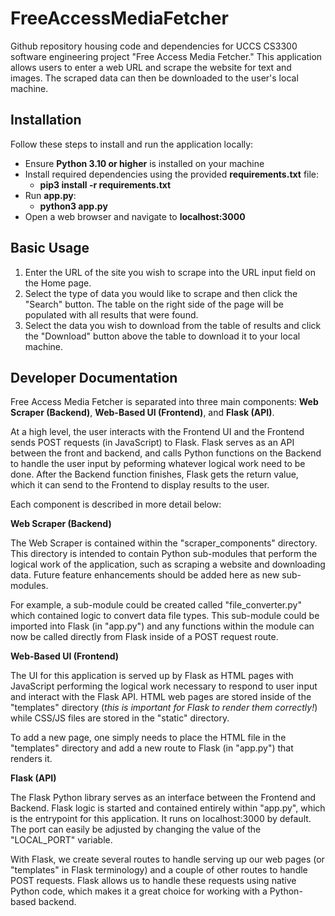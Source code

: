 # FreeAccessMediaFetcher
Github repository housing code and dependencies for UCCS CS3300 software engineering project "Free Access Media Fetcher." This application allows users to enter a web URL and scrape the website for text and images. The scraped data can then be downloaded to the user's local machine.

## Installation
Follow these steps to install and run the application locally:

- Ensure **Python 3.10 or higher** is installed on your machine
- Install required dependencies using the provided **requirements.txt** file:
  - **pip3 install -r requirements.txt**
- Run **app.py**:
  - **python3 app.py**
- Open a web browser and navigate to **localhost:3000**

## Basic Usage
1. Enter the URL of the site you wish to scrape into the URL input field on the Home page.
2. Select the type of data you would like to scrape and then click the "Search" button. The table on the right side of the page will be populated with all results that were found.
3. Select the data you wish to download from the table of results and click the "Download" button above the table to download it to your local machine.

## Developer Documentation
Free Access Media Fetcher is separated into three main components: **Web Scraper (Backend)**, **Web-Based UI (Frontend)**, and **Flask (API)**. 

At a high level, the user interacts with the Frontend UI and the Frontend sends POST requests (in JavaScript) to Flask. Flask serves as an API between the front and backend, and calls Python functions on the Backend to handle the user input by peforming whatever logical work need to be done. After the Backend function finishes, Flask gets the return value, which it can send to the Frontend to display results to the user. 

Each component is described in more detail below:

**Web Scraper (Backend)**

The Web Scraper is contained within the "scraper_components" directory. This directory is intended to contain Python sub-modules that perform the logical work of the application, such as scraping a website and downloading data. Future feature enhancements should be added here as new sub-modules. 

For example, a sub-module could be created called "file_converter.py" which contained logic to convert data file types. This sub-module could be imported into Flask (in "app.py") and any functions within the module can now be called directly from Flask inside of a POST request route.

**Web-Based UI (Frontend)**

The UI for this application is served up by Flask as HTML pages with JavaScript performing the logical work necessary to respond to user input and interact with the Flask API. HTML web pages are stored inside of the "templates" directory (*this is important for Flask to render them correctly!*) while CSS/JS files are stored in the "static" directory.

To add a new page, one simply needs to place the HTML file in the "templates" directory and add a new route to Flask (in "app.py") that renders it.

**Flask (API)**

The Flask Python library serves as an interface between the Frontend and Backend. Flask logic is started and contained entirely within "app.py", which is the entrypoint for this application. It runs on localhost:3000 by default. The port can easily be adjusted by changing the value of the "LOCAL_PORT" variable.

With Flask, we create several routes to handle serving up our web pages (or "templates" in Flask terminology) and a couple of other routes to handle POST requests. Flask allows us to handle these requests using native Python code, which makes it a great choice for working with a Python-based backend.
